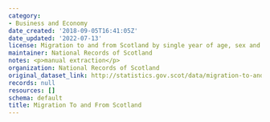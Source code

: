 ```yaml
---
category:
- Business and Economy
date_created: '2018-09-05T16:41:05Z'
date_updated: '2022-07-13'
license: Migration to and from Scotland by single year of age, sex and year.
maintainer: National Records of Scotland
notes: <p>manual extraction</p>
organization: National Records of Scotland
original_dataset_link: http://statistics.gov.scot/data/migration-to-and-from-scotland
records: null
resources: []
schema: default
title: Migration To and From Scotland
---
```

